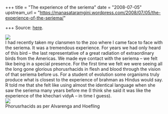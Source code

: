 +++
title = "The experience of the seriema"
date = "2008-07-05"
upstream_url = "https://manasataramgini.wordpress.com/2008/07/05/the-experience-of-the-seriema/"

+++
Source: [here](https://manasataramgini.wordpress.com/2008/07/05/the-experience-of-the-seriema/).

[![](https://manasataramgini.files.wordpress.com/2008/07/seriema1.jpg?w=296&h=300)](https://manasataramgini.files.wordpress.com/2008/07/seriema1.jpg)  
I had recently taken my clansmen to the zoo where I came face to face with the seriema. It was a tremendous experience. For years we had only heard of this bird – the last representative of a great radiation of extraordinary birds from the Americas. We made eye contact with the seriema – we felt like being in a special presence. For the first time we felt we were seeing all the long gone glorious phorusrhacids in flesh and blood through the vision of that seriema before us. For a student of evolution some organisms truly produce what is closest to the experience of brahman as Hindus would say. R told me that she felt like using almost the identical language when she saw the seriema many years before me (I think she said it was like the experience of the khechari vidyA – in time I guess).  
[![](https://manasataramgini.files.wordpress.com/2008/07/phorusrhacids1.jpg?w=300&h=229)](https://manasataramgini.files.wordpress.com/2008/07/phorusrhacids1.jpg)  
Phorusrhacids as per Alvarenga and Hoefling

